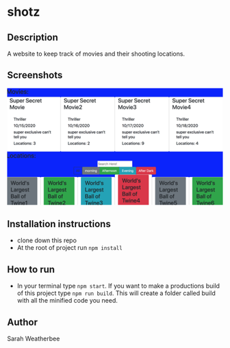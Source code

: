 # shotz

## Description
A website to keep track of movies and their shooting locations.

## Screenshots
![image of shotz](https://raw.githubusercontent.com/sarah-weatherbee/shotz/master/src/styles/screenshots/shotz_shot.png)

## Installation instructions
* clone down this repo
* At the root of project run `npm install`

## How to run
* In your terminal type `npm start`.
If you want to make a productions build of this project type `npm run build`. This will create a folder called build with all the minified code you need.

## Author
Sarah Weatherbee
